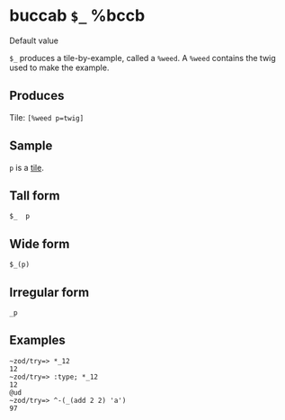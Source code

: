 buccab `$_` %bccb
==========================

Default value

`$_` produces a tile-by-example, called a `%weed`. A `%weed` contains
the twig used to make the example.

Produces
--------

Tile: `[%weed p=twig]`

Sample
------

`p` is a [tile]().

Tall form
---------

    $_  p

Wide form
---------

    $_(p)

Irregular form
--------------

    _p

Examples
--------

    ~zod/try=> *_12
    12
    ~zod/try=> :type; *_12
    12
    @ud
    ~zod/try=> ^-(_(add 2 2) 'a')
    97
